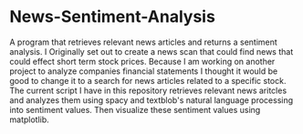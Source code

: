 # News-Sentiment-Analysis
A program that retrieves relevant news articles and returns a sentiment analysis.
I Originally set out to create a news scan that could find news that could effect short term stock prices. Because I am working on another project to 
analyze companies financial statements I thought it would be good to change it to a search for news articles related to a specific stock. The current script I have in this repository retrieves relevant 
news aritcles and analyzes them using spacy and textblob's natural language processing into sentiment values. Then visualize these sentiment values using matplotlib.

